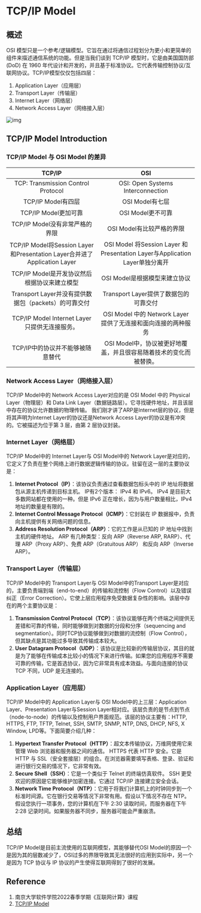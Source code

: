 # TCP/IP Model

## 概述

OSI 模型只是一个参考/逻辑模型。它旨在通过将通信过程划分为更小和更简单的组件来描述通信系统的功能。但是当我们谈到 TCP/IP 模型时，它是由美国国防部 (DoD) 在 1960 年代设计和开发的，并且基于标准协议。它代表传输控制协议/互联网协议。TCP/IP模型仅仅包括四层：

1. Application Layer（应用层）
2. Transport Layer（传输层）
3. Internet Layer（网络层）
4. Network Access Layer（网络接入层）

![img](https://img-bed-1309306776.cos.ap-shanghai.myqcloud.com/img/tcpAndOSI.png)

## TCP/IP Model Introduction

### TCP/IP Model 与 OSI Model 的差异

|                            TCP/IP                            |                             OSI                              |
| :----------------------------------------------------------: | :----------------------------------------------------------: |
|              TCP: Transmission Control Protocol              |              OSI: Open Systems Interconnection               |
|                      TCP/IP Model有四层                      |                       OSI Model有七层                        |
|                     TCP/IP Model更加可靠                     |                      OSI Model更不可靠                       |
|                TCP/IP Model没有非常严格的界限                |                  OSI Model有比较严格的界限                   |
| TCP/IP Model将Session Layer和Presentation Layer合并进了Application Layer | OSI Model 将Session Layer 和 Presentation Layer与Application Layer单独分离开 |
|         TCP/IP Model是开发协议然后根据协议来建立模型         |                OSI Model是根据模型来建立协议                 |
|     Transport Layer并没有提供数据包（packets）的可靠交付     |            Transport Layer提供了数据包的可靠交付             |
|        TCP/IP Model Internet Layer只提供无连接服务。         | OSI Model 中的 Network Layer 提供了无连接和面向连接的两种服务 |
|               TCP/IP中的协议并不能够被随意替代               | OSI Model中，协议被更好地覆盖，并且很容易随着技术的变化而被替换。 |



### Network Access Layer（网络接入层）

TCP/IP Model中的 Network Access Layer对应的是 OSI Model 中的 Physical Layer（物理层）和 Data Link Layer（数据链路层）。它寻找硬件地址，并且该层中存在的协议允许数据的物理传输。 我们刚才讲了ARP是Internet层的协议，但是将其声明为Internet Layer的协议还是Network Access Layer的协议是有冲突的。它被描述为位于第 3 层，由第 2 层协议封装。



### Internet Layer（网络层）

TCP/IP Model中的 Internet Layer与 OSI Model中的 Network Layer是对应的，它定义了负责在整个网络上进行数据逻辑传输的协议。驻留在这一层的主要协议是：

1. **Internet Protocol（IP）**：该协议负责通过查看数据包标头中的 IP 地址将数据包从源主机传递到目标主机。 IP有2个版本： IPv4 和 IPv6。 IPv4 是目前大多数网站都在使用的一种。但是 IPv6 正在增长，因为与用户数量相比，IPv4 地址的数量是有限的。
2. **Internet Control Message Protocol（ICMP）**：它封装在 IP 数据报中，负责向主机提供有关网络问题的信息。
3. **Address Resolution Protocol（ARP）**：它的工作是从已知的 IP 地址中找到主机的硬件地址。 ARP 有几种类型：反向 ARP（Reverse ARP, RARP）、代理 ARP（Proxy ARP）、免费 ARP（Gratuitous ARP） 和反向 ARP（Inverse ARP）。



### Transport Layer（传输层）

TCP/IP Model中的 Transport Layer与 OSI Model中的Transport Layer是对应的，主要负责端到端（end-to-end）的传输和流控制（Flow Control）以及错误纠正（Error Correction）。它使上层应用程序免受数据复杂性的影响。该层中存在的两个主要协议是：

1. **Transmission Control Protocol（TCP）**：该协议能够在两个终端之间提供无差错和可靠的传输，同时能够做到对数据的分段和分序（sequencing and segmentation）。同时TCP协议能够做到对数据的流控制（Flow Control），但其缺点是其功能过多导致其传输成本较大。
2. **User Datagram Protocol（UDP）**：该协议是比较新的传输层协议，其目的就是为了能够在传输成本比较小的情况下来进行传输。如果您的应用程序不需要可靠的传输，它是首选协议，因为它非常具有成本效益。与面向连接的协议 TCP 不同，UDP 是无连接的。



### Application Layer（应用层）

TCP/IP Model中的 Application Layer与 OSI Model中的上三层：Application Layer、Presentation Layer与Session Layer相对应。该层负责的是节点到节点（node-to-node）的传输以及控制用户界面规范。该层的协议主要有：HTTP, HTTPS, FTP, TFTP, Telnet, SSH, SMTP, SNMP, NTP, DNS, DHCP, NFS, X Window, LPD等。下面简要介绍几种：

1. **Hypertext Transfer Protocol（HTTP）**：超文本传输协议，万维网使用它来管理 Web 浏览器和服务器之间的通信。 HTTPS 代表 HTTP 安全。它是 HTTP 与 SSL（安全套接层）的组合。在浏览器需要填写表格、登录、验证和进行银行交易的情况下，它非常有效。
2. **Secure Shell（SSH）**：它是一个类似于 Telnet 的终端仿真软件。 SSH 更受欢迎的原因是它能够维护加密连接。它通过 TCP/IP 连接建立安全会话。
3. **Network Time Protocol（NTP）**：它用于将我们计算机上的时钟同步到一个标准时间源。它在银行交易等情况下非常有用。假设以下情况不存在 NTP。假设您执行一项事务，您的计算机在下午 2:30 读取时间，而服务器在下午 2:28 记录时间。如果服务器不同步，服务器可能会严重崩溃。



## 总结

TCP/IP Model是目前主流使用的互联网模型，其能够替代OSI Model的原因一个是因为其的层数减少了，OSI过多的界限导致其无法很好的应用到实际中，另一个是因为 TCP 协议与 IP 协议的产生使得互联网得到了很好的发展。



## Reference

1. 南京大学软件学院2022春季学期《互联网计算》课程
2. [TCP/IP Model](https://www.geeksforgeeks.org/tcp-ip-model/)